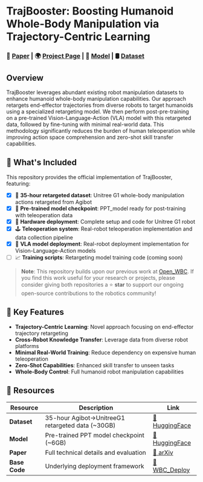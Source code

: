 # TrajBooster: Boosting Humanoid Whole-Body Manipulation via Trajectory-Centric Learning

### 📝 [Paper](https://arxiv.org/abs/2509.11839) | 🌍 [Project Page](#) | 🤗 [Model](https://huggingface.co/l2aggle/PPTmodel4UnitreeG1) | 🛢️ [Dataset](https://huggingface.co/datasets/l2aggle/Agibot2UnitreeG1Retarget)

## Overview

TrajBooster leverages abundant existing robot manipulation datasets to enhance humanoid whole-body manipulation capabilities. Our approach retargets end-effector trajectories from diverse robots to target humanoids using a specialized retargeting model. We then perform post-pre-training on a pre-trained Vision-Language-Action (VLA) model with this retargeted data, followed by fine-tuning with minimal real-world data. This methodology significantly reduces the burden of human teleoperation while improving action space comprehension and zero-shot skill transfer capabilities.

## 🚀 What's Included

This repository provides the official implementation of TrajBooster, featuring:

- [x] 🤗 **35-hour retargeted dataset**: Unitree G1 whole-body manipulation actions retargeted from Agibot
- [x] 🤗 **Pre-trained model checkpoint**: PPT_model ready for post-training with teleoperation data  
- [x] 🤖 **Hardware deployment**: Complete setup and code for Unitree G1 robot
- [x] 🕹️ **Teleoperation system**: Real-robot teleoperation implementation and data collection pipeline
- [x] 🧠 **VLA model deployment**: Real-robot deployment implementation for Vision-Language-Action models
- [ ] 📈 **Training scripts**: Retargeting model training code (coming soon)

> **Note**: This repository builds upon our previous work at [Open_WBC](https://github.com/jiachengliu3/WBC_Deploy). If you find this work useful for your research or projects, please consider giving both repositories a ⭐ **star** to support our ongoing open-source contributions to the robotics community!

## 🎯 Key Features

- **Trajectory-Centric Learning**: Novel approach focusing on end-effector trajectory retargeting
- **Cross-Robot Knowledge Transfer**: Leverage data from diverse robot platforms
- **Minimal Real-World Training**: Reduce dependency on expensive human teleoperation
- **Zero-Shot Capabilities**: Enhanced skill transfer to unseen tasks
- **Whole-Body Control**: Full humanoid robot manipulation capabilities

## 🔗 Resources

| Resource | Description | Link |
|----------|-------------|------|
| **Dataset** | 35-hour Agibot→UnitreeG1 retargeted data (~30GB) | [🤗 HuggingFace](https://huggingface.co/datasets/l2aggle/Agibot2UnitreeG1Retarget) |
| **Model** | Pre-trained PPT model checkpoint (~6GB) | [🤗 HuggingFace](https://huggingface.co/l2aggle/PPTmodel4UnitreeG1) |
| **Paper** | Full technical details and evaluation | [📝 arXiv](https://arxiv.org/abs/2509.11839) |
| **Base Code** | Underlying deployment framework | [🔗 WBC_Deploy](https://github.com/jiachengliu3/WBC_Deploy) |

<!-- ## 📖 Citation

If you find our work helpful, please consider citing:

```bibtex
@article{liu2025trajbooster,
  title={TrajBooster: Boosting Humanoid Whole-Body Manipulation via Trajectory-Centric Learning},
  author={Liu, Jiacheng and Ding, Pengxiang and Zhou, Qihang and Wu, Yuxuan and Huang, Da and Peng, Zimian and Xiao, Wei and Zhang, Weinan and Yang, Lixin and Lu, Cewu and Wang, Donglin},
  journal={arXiv preprint arXiv:2509.11839},
  year={2025}
}
``` -->

<!-- ## 🙏 Acknowledgments

We thank the open-source robotics community and all contributors who made this work possible. -->




